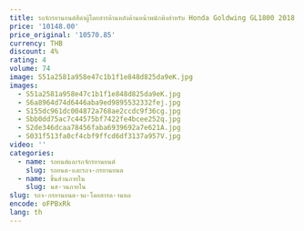 ```yaml
---
title: รถจักรยานยนต์สีดําผู้โดยสารด้านหลังด้านหน้าพนักพิงสําหรับ Honda Goldwing GL1800 2018 2019 2020
price: '10148.00'
price_original: '10570.85'
currency: THB
discount: 4%
rating: 4
volume: 74
image: S51a2581a958e47c1b1f1e848d825da9eK.jpg
images:
  - S51a2581a958e47c1b1f1e848d825da9eK.jpg
  - S6a8964d74d6446aba9ed9895532332fej.jpg
  - S155dc961dc004872a768ae2ccdc9f36cg.jpg
  - Sbb0dd75ac7c44575bf7422fe4bcee252q.jpg
  - S2de346dcaa78456faba6939692a7e621A.jpg
  - S031f513fa0cf4cbf9ffcd6df3137a957V.jpg
video: ''
categories:
  - name: รถยนต์และรถจักรยานยนต์
    slug: รถยนต-และรถจ-กรยานยนต
  - name: ชิ้นส่วนภายใน
    slug: นส-วนภายใน
slug: รถจ-กรยานยนต-าผ-โดยสารด-านหล
encode: oFPBxRk
lang: th
---
```

  